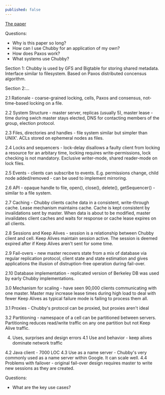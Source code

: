 ```yaml
---
published: false
---
```

[The paper](https://static.googleusercontent.com/media/research.google.com/en//archive/chubby-osdi06.pdf)

Questions:
- Why is this paper so long?
- How can I use Chubby for an application of my own?
- How does Paxos work?
- What systems use Chubby?

Section 1:
Chubby is used by GFS and Bigtable for storing shared metadata. Interface similar to filesystem. Based on Paxos distributed concensus algorithm.

Section 2:...

2.1  Rationale - coarse-grained locking, cells, Paxos and consensus, not-time-based locking on a file.

2.2 System Structure - master server, replicas (usually 5), master lease - time during swich master stays elected, DNS for contacting members of the group, election protocol.

2.3 Files, directories and handles - file system similar but simpler than UNIX'. ACLs stored on ephemeral nodes as files.

2.4 Locks and sequencers - lock-delay disallows a faulty client from locking a resource for an arbitary time, locking requires write-permissions, lock checking is not mandatory. Exclusive writer-mode, shared reader-mode on lock files.

2.5 Events - clients can subscribe to events. E.g. permissions change, child node added/removed - can be used to implement mirroring.

2.6 API - opaque handle to file, open(), close(), delete(), getSequencer() - similar to a file system.

2.7 Caching - Chubby clients cache data in a consistent, write-through cache. Lease mechanism maintains cache. Cache is kept consistent by invalidations sent by master. When data is about to be modified, master invalidates client caches and waits for response or cache lease expires on all clients.

2.8 Sessions and Keep Alives - session is a relationship between Chubby client and cell. Keep Alives maintain session active. The session is deemed expired after if Keep Alives aren't sent for some time.

2.9 Fail-overs - new master recovers state from a mix of database via regular replication protocol, client state and state estimation and gives applications the illusion of distruption-free operation during fail-over.

2.10 Database implementation - replicated version of Berkeley DB was used by early Chubby implementations.

3.0 Mechanism for scaling - have seen 90,000 clients communicating with one master. Master may increase lease times during high load to deal with fewer Keep Alives as typical failure mode is failing to process them all. 

3.1 Proxies - Chubby's protocol can be proxied, but proxies aren't ideal

3.2 Partitioning - namespace of a cell can be partitioned between servers. Partitioning reduces read/write traffic on any one partition but not Keep Alive traffic.

4. Uses, surprises and design errors
4.1 Use and behavior - keep alives dominate network traffic

4.2 Java client - 7000 LOC 
4.3 Use as a name server - Chubby's very commonly used as a name server within Google. It can scale well.
4.4 Problems with failover - original fail-over design requires master to write new sessions as they are created.

Questions:
- What are the key use cases?
